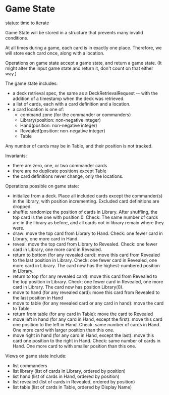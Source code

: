 # Game State

status: time to iterate

Game State will be stored in a structure that prevents many invalid conditions.

At all times during a game, each card is in exactly one place. Therefore, we will store each card once, along with a location.

Operations on game state accept a game state, and return a game state. (It might alter the input game state and return it, don't count on that either way.)

The game state includes:

- a deck retrieval spec, the same as a DeckRetrievalRequest -- with the addition of a timestamp when the deck was retrieved.
- a list of cards, each with a card definition and a location.
- a card location is one of:
  - command zone (for the commander or commanders)
  - Library(position: non-negative integer)
  - Hand(position: non-negative integer)
  - Revealed(position: non-negative integer)
  - Table

Any number of cards may be in Table, and their position is not tracked.

Invariants:

- there are zero, one, or two commander cards
- there are no duplicate positions except Table
- the card definitions never change, only the locations.

Operations possible on game state:

- initialize from a deck. Place all included cards except the commander(s) in the library, with position incrementing. Excluded card definitions are dropped.
- shuffle: randomize the position of cards in Library. After shuffling, the top card is the one with position 0. Check: The same number of cards are in the library as before, and all cards not in library remain where they were.
- draw: move the top card from Library to Hand. Check: one fewer card in Library, one more card in Hand.
- reveal: move the top card from Library to Revealed. Check: one fewer card in Library, one more card in Revealed.
- return to bottom (for any revealed card): move this card from Revealed to the last position in Library. Check: one fewer card in Revealed, one more card in Library. The card now has the highest-numbered position in Library.
- return to top (for any revealed card): move this card from Revealed to the top position in Library. Check: one fewer card in Revealed, one more card in Library. The card now has position Library(0).
- move to hand (for any revealed card): move this card from Revealed to the last position in Hand
- move to table (for any revealed card or any card in hand): move the card to Table
- return from table (for any card in Table): move the card to Revealed
- move left in hand (for any card in Hand, except the first): move this card one position to the left in Hand. Check: same number of cards in Hand. One more card with larger position than this one.
- move right in hand (for any card in Hand, except the last): move this card one position to the right in Hand. Check: same number of cards in Hand. One more card to with smaller position than this one.

Views on game state include:

- list commanders
- list library (list of cards in Library, ordered by position)
- list hand (list of cards in Hand, ordered by position)
- list revealed (list of cards in Revealed, ordered by position)
- list table (list of cards in Table, ordered by Display Name)
